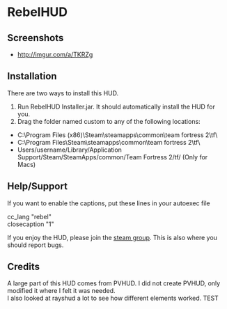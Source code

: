 RebelHUD  
=======  

Screenshots  
--------  

* http://imgur.com/a/TKRZg  

Installation  
--------  

There are two ways to install this HUD.

1. Run RebelHUD Installer.jar. It should automatically install the HUD for you.
2. Drag the folder named custom to any of the following locations:
 
* C:\Program Files (x86)\Steam\steamapps\common\team fortress 2\tf\  
* C:\Program Files\Steam\steamapps\common\team fortress 2\tf\  
* Users/username/Library/Application Support/Steam/SteamApps/common/Team Fortress 2/tf/ (Only for Macs)

Help/Support  
--------  

If you want to enable the captions, put these lines in your autoexec file

cc_lang "rebel"  
closecaption "1"

If you enjoy the HUD, please join the [steam group](http://steamcommunity.com/groups/RebelHUD). This is also where you should report bugs.

Credits
--------
  
A large part of this HUD comes from PVHUD. I did not create PVHUD, only modified it where I felt it was needed.  
I also looked at rayshud a lot to see how different elements worked.
TEST